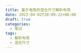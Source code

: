 ```yaml
---
title: 基于电势的混合尺寸解析布局
date: 2023-04-02T20:09:22+08:00
draft: true
categories:
  - 笔记
tags:
  - 解析布局
  - 混合尺寸
---
```




